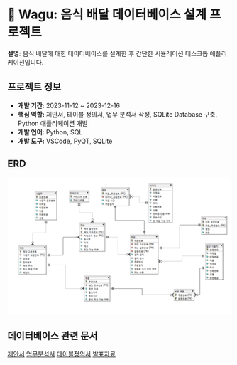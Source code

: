 # 🚚 Wagu: 음식 배달 데이터베이스 설계 프로젝트

**설명:** 음식 배달에 대한 데이터베이스를 설계한 후 간단한 시뮬레이션 데스크톱 애플리케이션입니다.

## 프로젝트 정보

- **개발 기간:** 2023-11-12 ~ 2023-12-16
- **핵심 역할:** 제안서, 테이블 정의서, 업무 분석서 작성, SQLite Database 구축, Python 애플리케이션 개발
- **개발 언어:** Python, SQL
- **개발 도구:** VSCode, PyQT, SQLite

## ERD

![ERD](images/ERD.png)

## 데이터베이스 관련 문서

[제안서](documents/Wagu_제안서.pdf)
[업무분석서](documents/Wagu_업무분석서.pdf)
[테이블정의서](documents/Wagu_테이블정의서.pdf)
[발표자료](documents/Wagu_발표자료.pdf)
